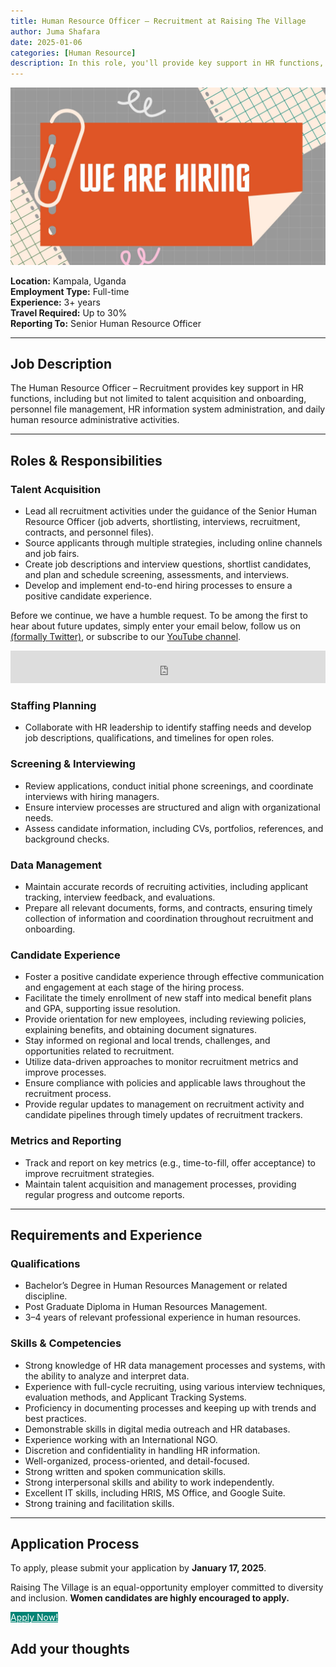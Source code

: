 ```yaml
---
title: Human Resource Officer – Recruitment at Raising The Village
author: Juma Shafara
date: 2025-01-06
categories: [Human Resource]
description: In this role, you'll provide key support in HR functions, including but not limited to talent acquisition and onboarding, personnel file management, HR information system administration, and daily human resource administrative activities.
---
```


![Photo by DATAIDEA](./thumbnail.jpg)

**Location:** Kampala, Uganda  
**Employment Type:** Full-time  
**Experience:** 3+ years  
**Travel Required:** Up to 30%  
**Reporting To:** Senior Human Resource Officer

---

## Job Description

The Human Resource Officer – Recruitment provides key support in HR functions, including but not limited to talent acquisition and onboarding, personnel file management, HR information system administration, and daily human resource administrative activities.

---

## Roles & Responsibilities

### Talent Acquisition

- Lead all recruitment activities under the guidance of the Senior Human Resource Officer (job adverts, shortlisting, interviews, recruitment, contracts, and personnel files).
- Source applicants through multiple strategies, including online channels and job fairs.
- Create job descriptions and interview questions, shortlist candidates, and plan and schedule screening, assessments, and interviews.
- Develop and implement end-to-end hiring processes to ensure a positive candidate experience.

<p class=pb-1>
Before we continue, we have a humble request. To be among the first to hear about future updates, simply enter your email below, follow us on <a href="https://x.com/dataideajobs"><i class="bi bi-twitter-x"></i>
 (formally Twitter)</a>, or subscribe to our <a href="https://www.youtube.com/@dataidea-science"><i class="bi bi-youtube"></i> YouTube channel</a>.
</p>
<iframe src="https://embeds.beehiiv.com/5fc7c425-9c7e-4e08-a514-ad6c22beee74?slim=true" data-test-id="beehiiv-embed" height="52" frameborder="0" scrolling="no" style="margin: 0; border-radius: 0px !important; background-color: transparent; width: 100%;" ></iframe>

### Staffing Planning

- Collaborate with HR leadership to identify staffing needs and develop job descriptions, qualifications, and timelines for open roles.

### Screening & Interviewing

- Review applications, conduct initial phone screenings, and coordinate interviews with hiring managers.
- Ensure interview processes are structured and align with organizational needs.
- Assess candidate information, including CVs, portfolios, references, and background checks.

### Data Management

- Maintain accurate records of recruiting activities, including applicant tracking, interview feedback, and evaluations.
- Prepare all relevant documents, forms, and contracts, ensuring timely collection of information and coordination throughout recruitment and onboarding.

### Candidate Experience

- Foster a positive candidate experience through effective communication and engagement at each stage of the hiring process.
- Facilitate the timely enrollment of new staff into medical benefit plans and GPA, supporting issue resolution.
- Provide orientation for new employees, including reviewing policies, explaining benefits, and obtaining document signatures.
- Stay informed on regional and local trends, challenges, and opportunities related to recruitment.
- Utilize data-driven approaches to monitor recruitment metrics and improve processes.
- Ensure compliance with policies and applicable laws throughout the recruitment process.
- Provide regular updates to management on recruitment activity and candidate pipelines through timely updates of recruitment trackers.

### Metrics and Reporting

- Track and report on key metrics (e.g., time-to-fill, offer acceptance) to improve recruitment strategies.
- Maintain talent acquisition and management processes, providing regular progress and outcome reports.

---

## Requirements and Experience

### Qualifications

- Bachelor’s Degree in Human Resources Management or related discipline.
- Post Graduate Diploma in Human Resources Management.
- 3–4 years of relevant professional experience in human resources.

### Skills & Competencies

- Strong knowledge of HR data management processes and systems, with the ability to analyze and interpret data.
- Experience with full-cycle recruiting, using various interview techniques, evaluation methods, and Applicant Tracking Systems.
- Proficiency in documenting processes and keeping up with trends and best practices.
- Demonstrable skills in digital media outreach and HR databases.
- Experience working with an International NGO.
- Discretion and confidentiality in handling HR information.
- Well-organized, process-oriented, and detail-focused.
- Strong written and spoken communication skills.
- Strong interpersonal skills and ability to work independently.
- Excellent IT skills, including HRIS, MS Office, and Google Suite.
- Strong training and facilitation skills.

---

## Application Process

To apply, please submit your application by **January 17, 2025**.

Raising The Village is an equal-opportunity employer committed to diversity and inclusion. **Women candidates are highly encouraged to apply.**

<div>
<a href="https://docs.google.com/forms/d/e/1FAIpQLSck8NjZ3otD6jg9APVtr37hfQJKPImCcrix8qoF9N4uEjofKA/viewform" target="_blank" class="btn" style="background-color: #008374; color: #ffffff">Apply Now!</a>
</div>

<!-- Comments -->
<h2>Add your thoughts</h2>

<script src="https://utteranc.es/client.js"
        repo="dataideaorg/dataidea-movies"
        issue-term="pathname"
        theme="github-light"
        crossorigin="anonymous"
        async>
</script>
